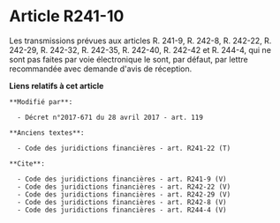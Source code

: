 # Article R241-10

Les transmissions prévues aux articles R. 241-9, R. 242-8, R. 242-22, R. 242-29, R. 242-32, R. 242-35, R. 242-40, R. 242-42
et R. 244-4, qui ne sont pas faites par voie électronique le sont, par défaut, par lettre recommandée avec demande d'avis de
réception.

**Liens relatifs à cet article**

	**Modifié par**:

	  - Décret n°2017-671 du 28 avril 2017 - art. 119

	**Anciens textes**:

	  - Code des juridictions financières - art. R241-22 (T)

	**Cite**:

	  - Code des juridictions financières - art. R241-9 (V)
	  - Code des juridictions financières - art. R242-22 (V)
	  - Code des juridictions financières - art. R242-29 (V)
	  - Code des juridictions financières - art. R242-8 (V)
	  - Code des juridictions financières - art. R244-4 (V)
